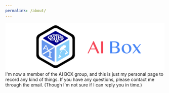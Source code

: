 ```yaml
---
permalink: /about/
---
```

<!-- Show an image -->
![ai box logo](../assets/images/ai-box-logo.png)
I'm now a member of the AI BOX group, and this is just my personal page to record any kind of things. If you have any questions, please contact me through the email. (Though I'm not sure if I can reply you in time.)